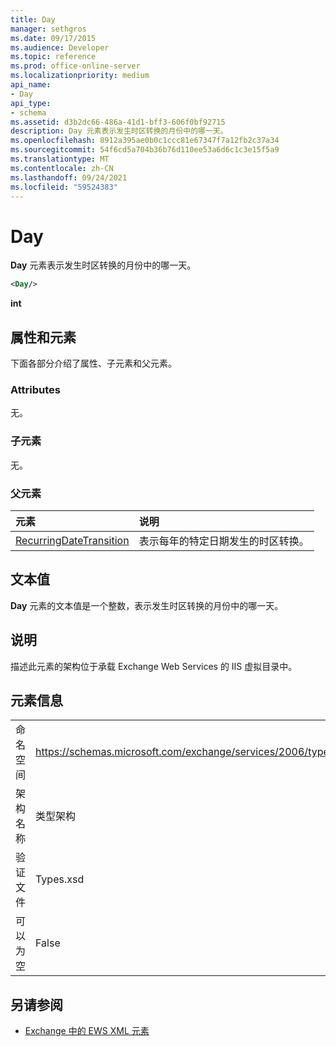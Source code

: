 ```yaml
---
title: Day
manager: sethgros
ms.date: 09/17/2015
ms.audience: Developer
ms.topic: reference
ms.prod: office-online-server
ms.localizationpriority: medium
api_name:
- Day
api_type:
- schema
ms.assetid: d3b2dc66-486a-41d1-bff3-606f0bf92715
description: Day 元素表示发生时区转换的月份中的哪一天。
ms.openlocfilehash: 8912a395ae0b0c1ccc81e67347f7a12fb2c37a34
ms.sourcegitcommit: 54f6cd5a704b36b76d110ee53a6d6c1c3e15f5a9
ms.translationtype: MT
ms.contentlocale: zh-CN
ms.lasthandoff: 09/24/2021
ms.locfileid: "59524383"
---
```

# <a name="day"></a>Day

**Day** 元素表示发生时区转换的月份中的哪一天。 
  
```xml
<Day/>
```

**int**

## <a name="attributes-and-elements"></a>属性和元素

下面各部分介绍了属性、子元素和父元素。
  
### <a name="attributes"></a>Attributes

无。
  
### <a name="child-elements"></a>子元素

无。
  
### <a name="parent-elements"></a>父元素

|**元素**|**说明**|
|:-----|:-----|
|[RecurringDateTransition](recurringdatetransition.md) <br/> |表示每年的特定日期发生的时区转换。  <br/> |
   
## <a name="text-value"></a>文本值

**Day** 元素的文本值是一个整数，表示发生时区转换的月份中的哪一天。 
  
## <a name="remarks"></a>说明

描述此元素的架构位于承载 Exchange Web Services 的 IIS 虚拟目录中。
  
## <a name="element-information"></a>元素信息

|||
|:-----|:-----|
|命名空间  <br/> |https://schemas.microsoft.com/exchange/services/2006/types  <br/> |
|架构名称  <br/> |类型架构  <br/> |
|验证文件  <br/> |Types.xsd  <br/> |
|可以为空  <br/> |False  <br/> |
   
## <a name="see-also"></a>另请参阅

- [Exchange 中的 EWS XML 元素](ews-xml-elements-in-exchange.md)

